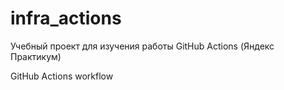 # infra_actions
Учебный проект для изучения работы GitHub Actions (Яндекс Практикум)

GitHub Actions workflow
